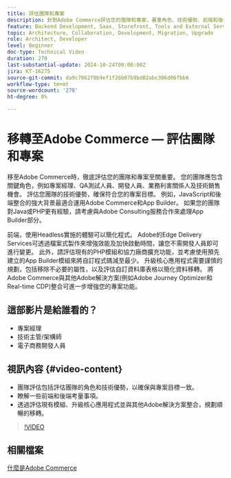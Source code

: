 ```yaml
---
title: 評估團隊和專案
description: 針對Adobe Commerce評估您的團隊和專案，著重角色、技術優勢、前端和後端考量因素，以便成功移轉。
feature: Backend Development, Saas, Storefront, Tools and External Services
topic: Architecture, Collaboration, Development, Migration, Upgrade
role: Architect, Developer
level: Beginner
doc-type: Technical Video
duration: 270
last-substantial-update: 2024-10-24T00:00:00Z
jira: KT-16275
source-git-commit: da9c7062f0b9ef1f26b07b9bd02abc306d06fbb6
workflow-type: tm+mt
source-wordcount: '278'
ht-degree: 0%

---
```



# 移轉至Adobe Commerce — 評估團隊和專案

移至Adobe Commerce時，徹底評估您的團隊和專案至關重要。 您的團隊應包含關鍵角色，例如專案經理、QA測試人員、開發人員、業務利害關係人及技術銷售機會。 評估您團隊的技術優勢，確保符合您的專案目標。 例如，JavaScript和後端整合的強大背景最適合運用Adobe Commerce和App Builder。 如果您的團隊對Java或PHP更有經驗，請考慮與Adobe Consulting服務合作來處理App Builder部分。

前端，使用Headless實施的體驗可以簡化程式。 Adobe的Edge Delivery Services可透過檔案式製作來增強效能及加快啟動時間，讓您不需開發人員即可進行變更。 此外，請評估現有的PHP模組和協力廠商擴充功能，並考慮使用預先建立的App Builder模組來將自訂程式碼減至最少。 升級核心應用程式需要謹慎的規劃，包括移除不必要的屬性，以及評估自訂資料庫表格以簡化資料移轉。 將Adobe Commerce與其他Adobe解決方案(例如Adobe Journey Optimizer和Real-time CDP)整合可進一步增強您的專案功能。

## 這部影片是給誰看的？

* 專案經理
* 技術主管/架構師
* 電子商務開發人員

## 視訊內容 {#video-content}

* 團隊評估包括評估團隊的角色和技術優勢，以確保與專案目標一致。
* 瞭解一些前端和後端考量事項。
* 透過評估現有模組、升級核心應用程式並與其他Adobe解決方案整合，規劃順暢的移轉。
 
>[!VIDEO](https://video.tv.adobe.com/v/3435682/?learn=on)

## 相關檔案

[什麼是Adobe Commerce](https://experienceleague.adobe.com/en/docs/commerce-admin/start/about)
